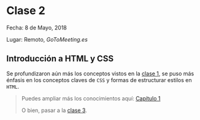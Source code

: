 # Clase 2

Fecha: 8 de Mayo, 2018

Lugar: Remoto, _GoToMeeting.es_

## Introducción a HTML y CSS

Se profundizaron aún más los conceptos vistos en la [clase 1](/clases/clase1.md), se puso más énfasis en los conceptos claves de `CSS` y formas de estructurar estilos en `HTML`.

>Puedes ampliar más los conocimientos aquí: [Capítulo 1](/capitulo1.md)
>
>O bien, pasar a la [clase 3](/clases/clase3.md).
